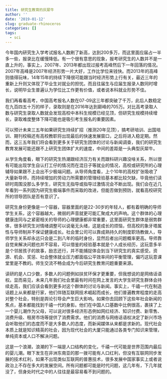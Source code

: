```yaml
---
title: 研究生教育的灰犀牛
author: ''
date: '2019-01-12'
slug: graduate-rhinoceros
categories: []
tags:
  - sci
---
```


今年国内研究生入学考试报名人数刷了新高，达到200多万，而这里面应届占一半多一些，报录比在缓慢降低。有一个很有意思的现象，报考研究生的人数并不是一直上升的，事实上，2007年、2013年都出现过报考高峰然后下一年回落的情况。2007年高峰是2007年经济形势一片大好，工作比学位来钱快。而2013年的高峰则值得玩味，14年15年的持续下降很可能跟当时经济形势上行有关，最近三年的重新上升则又体现了毕业生对就业的担忧。而且往届生与应届生报录人数同时增长，说明毕业生普遍认为学位比工作更有价值，或者说本科就业形势不佳。

我们再看看高考，中国高考报名人数在07-09这三年都突破了千万，此后人数稳定在九百四五十万的样子，录取则是在2016年达到巅峰的705万。对比高考录取人数与研究生录取人数就会发现高校中本科生规模已经见顶，但研究生规模持续增长，录取难度整体下降可能也是吸引考生报名的重要因素。

可以预计未来三五年如果研究生持续扩招（推测20年见顶），搞考研培训、出国培训、期刊校稿还有高校教职将出现最后的快速发展窗口，之后将进入稳定期。然而，这三五年我们将会看到更多关于研究生团体的讨论与新闻调查，我们的研究生教育发展可能还跟不上研究生团体扩大的速度，中间的差距是一头典型灰犀牛。

从学生角度看，眼下的研究生热潮跟经济压力有关而跟科研兴趣没啥关系，所以很有可能出现学生自认打工仔的情况而在混日子等就业的情况，高校或研究所的心理辅导如果跟不上会出不少极端问题。从导师角度看，上个10年的高校扩张吸收了大量新导师，而持续增加的劳动力所需要的管理经验基本都比较欠缺，毕竟他们读研时周围没那么多学生，研究生无指导或指导过激情况会不断出现。我们会在近几年看到一系列因为研究生极端事件而采取的改进，但能否做到预防，就看高校研究所的领导团队是否有意识了。

研究生身份更像是一个容器，容器里面的是22-30岁的年轻人，都有着明确的导师学生关系，这个容器越大，微弱的声音就更可能汇聚成大的声响。这个群体的心理健康连同与之紧密相关的导师的心理健康都非常重要，这里面研究生群体是弱势群体，很多研究生对情绪调整可以说毫无头绪，这是成长的烦恼，但高校的象牙塔属性与导师制并不保证健康成长。社会里公司可以靠成熟持久的制度职场教做人，导师学生关系却永远只会是二到八年的临时身份，显然后者出问题概率更高。导师靠自觉来解决问题也并不容易，可以借鉴的经验基本就是个人成长经历，这玩意多半是个邻居孩子的故事，励志还行，并不能捕捉体会到当下研究生的真实感受。资源、机会、奖惩、社会整体就业压力都面临公平效率间的平衡管理，偏巧这玩意课堂里是不教的。师生交流不畅会成为今后研究生教育问题重要来源。

读研的是人口少数，多数人的问题例如扶贫环保才更重要，但我想说的是网络话语权。显而易见，未来几年我们社会里最有时间在网上发言的大学生研究生群体会持续走高，我们应该会看到更多对这个群体的讨论与新闻。事实上，千禧一代在制造话题上从来都是行家，他们伴随互联网技术崛起而成长，他们普遍教育程度的走高对整个社会，特别是舆论引导会产生巨大影响。如果你去回顾下这些年社会新闻的焦点，基本都能找到千禧一代的身影。他们在中国人口基数中比例很高，裹挟了上一个婴儿潮作为父母，可以说对很多经济形态例如网红经济、知识付费、新零售、消费升级、租房市场等提供了消费需求。他们的消费与网络话语权决定了新兴市场会听取他们的态度而不是大多数人的态度，而新闻媒体从来都是求新的。现代社会本质上就是知识精英的社会，因为现代社会的大厦只能通过各类专门知识来管理，单纯资本或人口不解决问题。

这是一个浪潮，浪潮的下一端是人口结构的变化，千禧一代可能是世界范围内最后的婴儿潮。眼下发生在非洲东南亚的那一拨可能有人口红利，但没有互联网同步发展的技术红利，如果不出现类似互联网的普惠技术，很多发展中国家事实上或者说政治上不存在多大的发展空间。所有问题都可能是时代问题，这几年有，下几年就没了，但身处时代之中的人往往是最容易看不到问题的。
